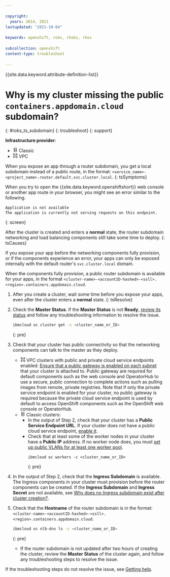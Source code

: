 ```yaml
---

copyright:
  years: 2014, 2021
lastupdated: "2021-10-04"

keywords: openshift, roks, rhoks, rhos

subcollection: openshift
content-type: troubleshoot

---
```


{{site.data.keyword.attribute-definition-list}}

  

# Why is my cluster missing the public `containers.appdomain.cloud` subdomain?
{: #roks_ts_subdomain}
{: troubleshoot}
{: support}

**Infrastructure provider**:
* <img src="images/icon-classic.png" alt="Classic infrastructure provider icon" width="15" style="width:15px; border-style: none"/> Classic
* <img src="images/icon-vpc.png" alt="VPC infrastructure provider icon" width="15" style="width:15px; border-style: none"/> VPC


When you expose an app through a router subdomain, you get a local subdomain instead of a public route, in the format: `<service_name>-<project_name>.router.default.svc.cluster.local`.
{: tsSymptoms}

When you try to open the {{site.data.keyword.openshiftshort}} web console or another app route in your browser, you might see an error similar to the following.

```
Application is not available
The application is currently not serving requests on this endpoint.
```
{: screen}


After the cluster is created and enters a **normal** state, the router subdomain networking and load balancing components still take some time to deploy.
{: tsCauses}

If you expose your app before the networking components fully provision, or if the components experience an error, your apps can only be exposed internally with the default router's `svc.cluster.local` domain.

When the components fully provision, a public router subdomain is available for your apps, in the format `<cluster-name>-<accountID-hashed>-<ssll>.<region>.containers.appdomain.cloud`.


1. After you create a cluster, wait some time before you expose your apps, even after the cluster enters a **normal** state.
{: tsResolve}

2. Check the **Master Status**. If the **Master Status** is not **Ready**, [review its status](/docs/openshift?topic=openshift-debug_master) and follow any troubleshooting information to resolve the issue.   
    ```sh
    ibmcloud oc cluster get -c <cluster_name_or_ID>
    ```
    {: pre}

3. Check that your cluster has public connectivity so that the networking components can talk to the master as they deploy.
    * <img src="images/icon-vpc.png" alt="VPC infrastructure provider icon" width="15" style="width:15px; border-style: none"/> VPC clusters with public and private cloud service endpoints enabled: [Ensure that a public gateway is enabled on each subnet](/docs/openshift?topic=openshift-vpc-subnets#create_vpc_subnet) that your cluster is attached to. Public gateway are required for default components such as the web console and OperatorHub to use a secure, public connection to complete actions such as pulling images from remote, private registries. Note that if only the private service endpoint is enabled for your cluster, no public gateway is required because the private cloud service endpoint is used by default to access OpenShift components such as the OpenShift web console or OperatorHub.
    * <img src="images/icon-classic.png" alt="Classic infrastructure provider icon" width="15" style="width:15px; border-style: none"/> Classic clusters:
        * In the output of Step 2, check that your cluster has a **Public Service Endpoint URL**. If your cluster does not have a public cloud service endpoint, [enable it](/docs/openshift?topic=openshift-cs_network_cluster#set-up-public-se).
        * Check that at least some of the worker nodes in your cluster have a **Public IP** address. If no worker node does, you must [set up public VLANs for at least one worker pool](/docs/openshift?topic=openshift-cs_network_cluster#change-vlans).
          ```
          ibmcloud oc workers -c <cluster_name_or_ID>
          ```
          {: pre}

4. In the output of Step 2, check that the **Ingress Subdomain** is available. The Ingress components in your cluster must provision before the router components can be created. If the **Ingress Subdomain** and **Ingress Secret** are not available, see [Why does no Ingress subdomain exist after cluster creation?](/docs/openshift?topic=openshift-ingress_subdomain).
5. Check that the **Hostname** of the router subdomain is in the format: `<cluster-name>-<accountID-hashed>-<ssll>.<region>.containers.appdomain.cloud`.
    ```sh
    ibmcloud oc nlb-dns ls -c <cluster_name_or_ID>
    ```
    {: pre}

    *  If the router subdomain is not updated after two hours of creating the cluster, review the **Master Status** of the cluster again, and follow any troubleshooting steps to resolve the issue.

If the troubleshooting steps do not resolve the issue, see [Getting help](/docs/openshift?topic=openshift-get-help).






